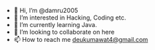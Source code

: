 - 👋 Hi, I’m @damru2005
- 👀 I’m interested in Hacking, Coding etc.
- 🌱 I’m currently learning Java.
- 💞️ I’m looking to collaborate on here
- 📫 How to reach me deukumawat4@gmail.com

<!---
damru2005/damru2005 is a ✨ special ✨ repository because its `README.md` (this file) appears on your GitHub profile.
You can click the Preview link to take a look at your changes.
--->
